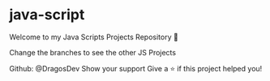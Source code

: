 # java-script
Welcome to my Java Scripts Projects Repository 👋

Change the branches to see the other JS Projects

Github: @DragosDev
Show your support
Give a ⭐️ if this project helped you!
